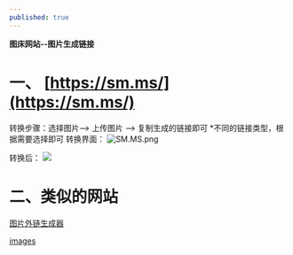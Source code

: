 ```yaml
---
published: true
---
```

**图床网站--图片生成链接**
# 一、 [https://sm.ms/](https://sm.ms/)
转换步骤：选择图片--> 上传图片 --> 复制生成的链接即可
*不同的链接类型，根据需要选择即可
转换界面：
![SM.MS.png](https://i.loli.net/2020/10/08/fJACeFYST7LKtr9.png)

转换后：
![](http://riyugo.com/i/2020/10/08/vuqsdx.png)

# 二、类似的网站
[图片外链生成器](http://riyugo.com/)

[images](https://images.ac.cn/)

